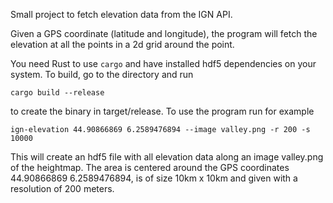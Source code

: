 Small project to fetch elevation data from the IGN API.

Given a GPS coordinate (latitude and longitude), the program will fetch the elevation at all the points in a 2d grid around the point.

You need Rust to use ```cargo``` and have installed hdf5 dependencies on your system.
To build, go to the directory and run
```
cargo build --release
```
to create the binary in target/release. 
To use the program run for example 
```
ign-elevation 44.90866869 6.2589476894 --image valley.png -r 200 -s 10000
```
This will create an hdf5 file with all elevation data along an image valley.png of the heightmap. The area is centered around the GPS coordinates 44.90866869 6.2589476894, is of size 10km x 10km and given with a resolution of 200 meters.
